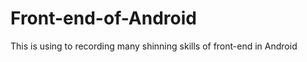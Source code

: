 Front-end-of-Android
====================

This is using to recording  many shinning skills of front-end in Android 
